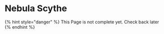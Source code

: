 # Nebula Scythe

{% hint style="danger" %}
This Page is not complete yet. Check back later
{% endhint %}


